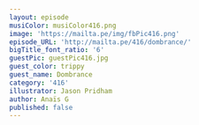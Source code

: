 ```yaml
---
layout: episode
musiColor: musiColor416.png
image: 'https://mailta.pe/img/fbPic416.png'
episode_URL: 'http://mailta.pe/416/dombrance/'
bigTitle_font_ratio: '6'
guestPic: guestPic416.jpg
guest_color: trippy
guest_name: Dombrance
category: '416'
illustrator: Jason Pridham
author: Anaïs G
published: false
---
```


